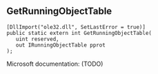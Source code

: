 ## GetRunningObjectTable

```
[DllImport("ole32.dll", SetLastError = true)]
public static extern int GetRunningObjectTable(
   uint reserved,
   out IRunningObjectTable pprot
);
```

Microsoft documentation: (TODO)
